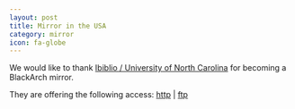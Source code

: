 ```yaml
---
layout: post
title: Mirror in the USA
category: mirror
icon: fa-globe
---
```


We would like to thank [Ibiblio / University of North Carolina](http://distro.ibiblio.org) for becoming a BlackArch mirror.

They are offering the following access: [http](http://distro.ibiblio.org/blackarch/) |
[ftp](ftp://distro.ibiblio.org/blackarch/)